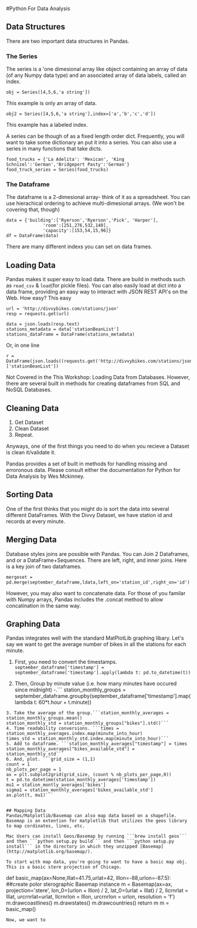 #Python For Data Analysis

## Data Structures
There are two important data structures in Pandas. 
### The Series
The series is a 'one dimesional array like object containing an array of data (of any Numpy data type) and an associated array of data labels, called an index.

```
obj = Series([4,5,6,'a string'])

```
This example is only an array of data. 

```
obj2 = Series([4,5,6,'a string'],index=['a','b','c','d'])

```
This example has a labeled index.

A series can be though of as a fixed length order dict. Frequently, you will want to take some dictionary an put it into a series. You can also use a series in many functions that take dicts. 


```
food_trucks = {'La Adelita': 'Mexican', 'King Schnizel':'German','Bridgeport Pasty':'German'}
food_truck_series = Series(food_trucks)
```
### The Dataframe 
The dataframe is a 2-dimesional array- think of it as a spreadsheet. You can use hierachical ordering to achieve multi-dimesional arrays. (We won't be covering that, though)

```
data = {'building':['Ryerson','Ryerson','Pick', 'Harper'],
              'room':[251,276,532,140],
              'capacity':[153,54,15,96]}
df = DataFrame(data)
```

There are many different indexs you can set on data frames. 

## Loading Data
Pandas makes it super easy to load data. There are build in methods such as `read_csv` & `load`(for pickle files). You can also easily load at dict into a data frame, providing an easy way to interact with JSON REST API's on the Web. How easy? This easy

```
url = 'http://divvybikes.com/stations/json'
resp = requests.get(url)

data = json.loads(resp.text)
stations_metadata = data['stationBeanList']
stations_dataFrame = DataFrame(stations_metadata)
```
Or, in one line
```
r = DataFrame(json.loads((requests.get('http://divvybikes.com/stations/json')).text)['stationBeanList'])
```

Not Covered in the This Workshop: Loading Data from Databases. However, there are several built in methods for creating dataframes from SQL and NoSQL Databases.

## Cleaning Data
1. Get Dataset
2. Clean Dataset
3. Repeat. 

Anyways, one of the first things you need to do when you recieve a Dataset is clean it/validate it. 

Pandas provides a set of built in methods for handling missing and erroronous data. Please consult either the documentation for Python for Data Analysis by Wes Mckinney. 


## Sorting Data
One of the first thinks that you might do is sort the data into several different DataFrames. With the Divvy Dataset, we have station id and records at every minute.  

## Merging Data
Database styles joins are possible with Pandas. You can Join 2 Dataframes, and or a DataFrame+Sequences. There are left, right, and inner joins. Here is a key join of two dataframes. 

```
mergeset = pd.merge(september_dataframe,ldata,left_on='station_id',right_on='id')
```

However, you may also want to concatenate data. For those of you familar with Numpy arrays, Pandas includes the .concat method to allow concatination in the same way. 


## Graphing Data
Pandas integrates well with the standard MatPlotLib graphing libary. Let's say we want to get the average number of bikes in all the stations for each minute. 

1. First, you need to convert the timestamps.
```september_dataframe['timestamp'] = september_dataframe['timestamp'].apply(lambda t: pd.to_datetime(t))```

2. Then, Group by minute value (i.e. how many minutes have occured since midnight) -.```
station_monthly_groups = september_dataframe.groupby(september_dataframe['timestamp'].map(lambda t: 60*t.hour + t.minute))
```
3. Take the average of the group.```station_monthly_averages = station_monthly_groups.mean()
station_monthly_std = station_monthly_groups["bikes"].std()``` 
4. Time readability conversions. ```times = station_monthly_averages.index.map(minute_into_hour)
times_std = station_monthly_std.index.map(minute_into_hour)```
5. Add to dataframe. ```station_monthly_averages["timestamp"] = times
station_monthly_averages["bikes_available_std"] = station_monthly_std```
6. And, plot. ```grid_size = (1,1)
count = 1
nb_plots_per_page = 1
ax = plt.subplot2grid(grid_size, (count % nb_plots_per_page,0))
t = pd.to_datetime(station_monthly_averages['timestamp'])
mu1 = station_montly_averages['bikes']
sigma1 = station_monthly_averages['bikes_available_std']
ax.plot(t, mu1)```


## Mapping Data
Pandas/Matplotlib/Basemap can also map data based on a shapefile. Basemap is an extention for matplotlib that utilizes the geos library to map cordinates, lines, etc. 

Mac Users can install Geos/Basemap by running ```brew install geos``` and then ```python setup.py build``` and then ```python setup.py install``` in the directory in which they unzipped [Basemap](http://matplotlib.org/basemap/).

To start with map data, you're going to want to have a basic map obj. This is a basic stere projection of Chicago.

```
def basic_map(ax=None,lllat=41.75,urlat=42,
              lllon=-88,urlon=-87.5):
    ##create polor sterographic Basemap instance
    m = Basemap(ax=ax, projection='stere',
                lon_0=(urlon + lllon) / 2,
                lat_0=(urlat + lllat) / 2,
                llcrnrlat = lllat, urcrnrlat=urlat,
                llcrnrlon = lllon, urcrnrlon = urlon,
                resolution = 'f')
    m.drawcoastlines()
    m.drawstates()
    m.drawcountries()
    return m
m = basic_map()
```
Now, we want to 

